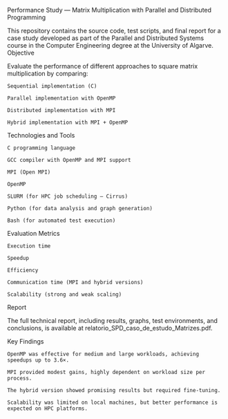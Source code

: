 Performance Study — Matrix Multiplication with Parallel and Distributed Programming

This repository contains the source code, test scripts, and final report for a case study developed as part of the Parallel and Distributed Systems course in the Computer Engineering degree at the University of Algarve.
 Objective

Evaluate the performance of different approaches to square matrix multiplication by comparing:

    Sequential implementation (C)

    Parallel implementation with OpenMP

    Distributed implementation with MPI

    Hybrid implementation with MPI + OpenMP

 Technologies and Tools

    C programming language

    GCC compiler with OpenMP and MPI support

    MPI (Open MPI)

    OpenMP

    SLURM (for HPC job scheduling — Cirrus)

    Python (for data analysis and graph generation)

    Bash (for automated test execution)

 Evaluation Metrics

    Execution time

    Speedup

    Efficiency

    Communication time (MPI and hybrid versions)

    Scalability (strong and weak scaling)

 Report

The full technical report, including results, graphs, test environments, and conclusions, is available at relatorio_SPD_caso_de_estudo_Matrizes.pdf.

 Key Findings

    OpenMP was effective for medium and large workloads, achieving speedups up to 3.6×.

    MPI provided modest gains, highly dependent on workload size per process.

    The hybrid version showed promising results but required fine-tuning.

    Scalability was limited on local machines, but better performance is expected on HPC platforms.
